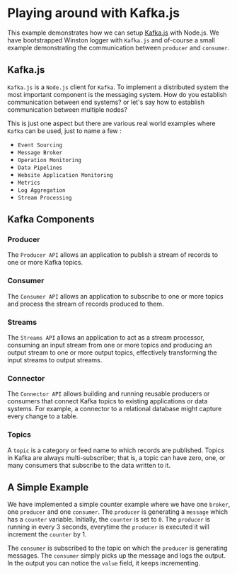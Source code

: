 # Playing around with Kafka.js

This example demonstrates how we can setup [Kafka.js](https://kafka.js.org/) with Node.js. We have bootstrapped Winston logger with `Kafka.js` and of-course a small example demonstrating the communication between `producer` and `consumer`.

## Kafka.js

`Kafka.js` is a `Node.js` client for `Kafka`. To implement a distributed system the most important component is the messaging system. How do you establish communication between end systems? or let's say how to establish communication between multiple nodes?

This is just one aspect but there are various real world examples where `Kafka` can be used, just to name a few :

- `Event Sourcing`
- `Message Broker`
- `Operation Monitoring`
- `Data Pipelines`
- `Website Application Monitoring`
- `Metrics`
- `Log Aggregation`
- `Stream Processing`

## Kafka Components

### Producer

The `Producer API` allows an application to publish a stream of records to one or more Kafka topics.

### Consumer

The `Consumer API` allows an application to subscribe to one or more topics and process the stream of records produced to them.

### Streams

The `Streams API` allows an application to act as a stream processor, consuming an input stream from one or more topics and producing an output stream to one or more output topics, effectively transforming the input streams to output streams.

### Connector

The `Connector API` allows building and running reusable producers or consumers that connect Kafka topics to existing applications or data systems. For example, a connector to a relational database might capture every change to a table.

### Topics

A `topic` is a category or feed name to which records are published. Topics in Kafka are always multi-subscriber; that is, a topic can have zero, one, or many consumers that subscribe to the data written to it.

## A Simple Example

We have implemented a simple counter example where we have one `broker`, one `producer` and one `consumer`. The `producer` is generating a `message` which has a `counter` variable. Initially, the `counter` is set to `0`. The `producer` is running in every 3 seconds, everytime the `producer` is executed it will increment the `counter` by 1.

The `consumer` is subscribed to the topic on which the `producer` is generating messages. The `consumer` simply picks
up the message and logs the output. In the output you can notice the `value` field, it keeps incrementing.
